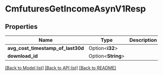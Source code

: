 # CmfuturesGetIncomeAsynV1Resp

## Properties

Name | Type | Description | Notes
------------ | ------------- | ------------- | -------------
**avg_cost_timestamp_of_last30d** | Option<**i32**> |  | [optional]
**download_id** | Option<**String**> |  | [optional]

[[Back to Model list]](../README.md#documentation-for-models) [[Back to API list]](../README.md#documentation-for-api-endpoints) [[Back to README]](../README.md)


